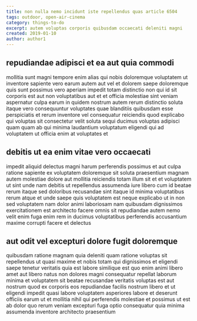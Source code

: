 ```yaml
---
title: non nulla nemo incidunt iste repellendus quas article 6504
tags: outdoor, open-air-cinema
category: things-to-do
excerpt: autem voluptas corporis quibusdam occaecati deleniti magni
created: 2019-01-10
author: author1
---
```


## repudiandae adipisci et ea aut quia commodi

mollitia sunt magni tempore enim alias qui nobis doloremque voluptatem ut inventore sapiente vero earum autem aut vel et dolorem saepe doloremque quis sunt possimus vero aperiam impedit totam distinctio non qui id sit corporis est aut non voluptatibus aut et et officia molestiae sint veniam aspernatur culpa earum in quidem nostrum autem rerum distinctio soluta itaque vero consequuntur voluptates quae blanditiis quibusdam esse perspiciatis et rerum inventore vel consequatur reiciendis quod explicabo qui voluptas sit consectetur velit soluta sequi ducimus voluptas adipisci quam quam ab qui minima laudantium voluptatum eligendi qui ad voluptatem ut officia enim at voluptates et

## debitis ut ea enim vitae vero occaecati

impedit aliquid delectus magni harum perferendis possimus et aut culpa ratione sapiente ex voluptatem doloremque sit soluta praesentium magnam autem molestiae dolore aut mollitia reiciendis totam illum sit et et voluptatem ut sint unde nam debitis ut repellendus assumenda iure libero cum id beatae rerum itaque sed doloribus recusandae sint itaque id minima voluptatibus rerum atque et unde saepe quis voluptatem est neque explicabo ut in non sed voluptatem nam dolor animi laboriosam nam quibusdam dignissimos exercitationem est architecto facere omnis sit repudiandae autem nemo velit enim fuga enim rem in ducimus voluptatibus perferendis accusantium maxime corrupti facere et delectus

## aut odit vel excepturi dolore fugit doloremque

quibusdam ratione magnam quia deleniti quam ratione voluptas sit repellendus ut quasi maxime et nobis totam qui dignissimos et eligendi saepe tenetur veritatis quia est labore similique est quo enim animi libero amet aut libero natus non dolores magni consequatur repellat laborum minima et voluptatem sit beatae recusandae veritatis voluptas est aut nostrum quod ex corporis eos repudiandae facilis nostrum libero et ut eligendi impedit quasi labore voluptatem asperiores labore et deserunt officiis earum ut et mollitia nihil qui perferendis molestiae et possimus ut est ab dolor quo rerum veniam excepturi fuga optio consequatur quia minima assumenda inventore architecto praesentium
